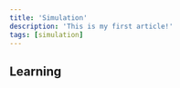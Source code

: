 ```yaml
---
title: 'Simulation'
description: 'This is my first article!'
tags: [simulation]
---
```


## Learning